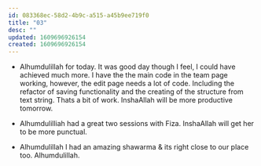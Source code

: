 ```yaml
---
id: 083368ec-58d2-4b9c-a515-a45b9ee719f0
title: "03"
desc: ""
updated: 1609696926154
created: 1609696926154
---
```


- Alhumdulillah for today. It was good day though I feel, I could have achieved much more. I have the the main code in the team page working, however, the edit page needs a lot of code. Including the refactor of saving functionality and the creating of the structure from text string. Thats a bit of work. InshaAllah will be more productive tomorrow.

- Alhumdulilliah had a great two sessions with Fiza. InshaAllah will get her to be more punctual.

- Alhumdulillah I had an amazing shawarma & its right close to our place too. Alhumdulillah.
